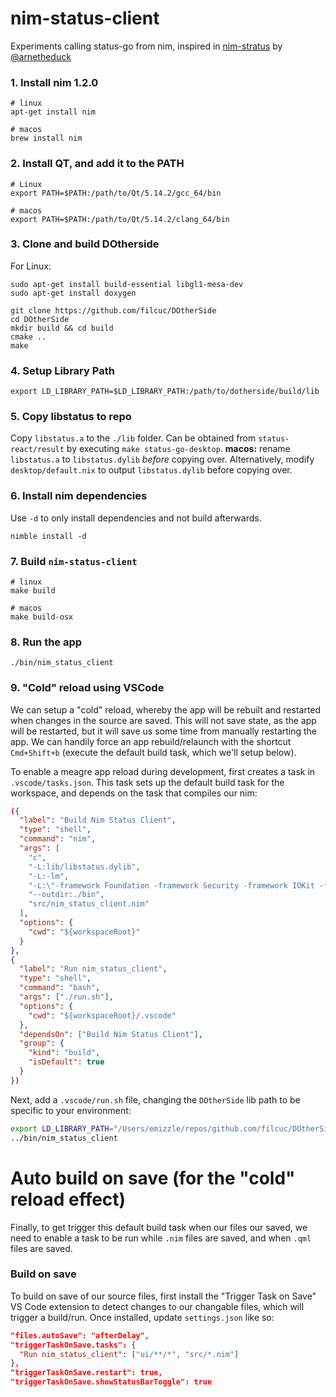# nim-status-client

Experiments calling status-go from nim, inspired in [nim-stratus](https://github.com/status-im/nim-stratus) by [@arnetheduck](https://github.com/arnetheduck)

### 1. Install nim 1.2.0

```
# linux
apt-get install nim

# macos
brew install nim
```

### 2. Install QT, and add it to the PATH

```
# Linux
export PATH=$PATH:/path/to/Qt/5.14.2/gcc_64/bin

# macos
export PATH=$PATH:/path/to/Qt/5.14.2/clang_64/bin
```

### 3. Clone and build DOtherside

For Linux:

```
sudo apt-get install build-essential libgl1-mesa-dev
sudo apt-get install doxygen
```

```
git clone https://github.com/filcuc/DOtherSide
cd DOtherSide
mkdir build && cd build
cmake ..
make
```

### 4. Setup Library Path

```
export LD_LIBRARY_PATH=$LD_LIBRARY_PATH:/path/to/dotherside/build/lib
```

### 5. Copy libstatus to repo

Copy `libstatus.a` to the `./lib` folder. Can be obtained from `status-react/result` by executing `make status-go-desktop`.
**macos:** rename `libstatus.a` to `libstatus.dylib` _before_ copying over. Alternatively, modify `desktop/default.nix` to output `libstatus.dylib` before copying over.

### 6. Install nim dependencies

Use `-d` to only install dependencies and not build afterwards.

```
nimble install -d
```

### 7. Build `nim-status-client`

```
# linux
make build

# macos
make build-osx
```

### 8. Run the app

```
./bin/nim_status_client
```

### 9. "Cold" reload using VSCode

We can setup a "cold" reload, whereby the app will be rebuilt and restarted when changes in the source are saved. This will not save state, as the app will be restarted, but it will save us some time from manually restarting the app. We can handily force an app rebuild/relaunch with the shortcut `Cmd+Shift+b` (execute the default build task, which we'll setup below).

To enable a meagre app reload during development, first creates a task in `.vscode/tasks.json`. This task sets up the default build task for the workspace, and depends on the task that compiles our nim:

```json
({
  "label": "Build Nim Status Client",
  "type": "shell",
  "command": "nim",
  "args": [
    "c",
    "-L:lib/libstatus.dylib",
    "-L:-lm",
    "-L:\"-framework Foundation -framework Security -framework IOKit -framework CoreServices\"",
    "--outdir:./bin",
    "src/nim_status_client.nim"
  ],
  "options": {
    "cwd": "${workspaceRoot}"
  }
},
{
  "label": "Run nim_status_client",
  "type": "shell",
  "command": "bash",
  "args": ["./run.sh"],
  "options": {
    "cwd": "${workspaceRoot}/.vscode"
  },
  "dependsOn": ["Build Nim Status Client"],
  "group": {
    "kind": "build",
    "isDefault": true
  }
})
```

Next, add a `.vscode/run.sh` file, changing the `DOtherSide` lib path to be specific to your environment:

```bash
export LD_LIBRARY_PATH="/Users/emizzle/repos/github.com/filcuc/DOtherSide/build/lib"
../bin/nim_status_client
```

# Auto build on save (for the "cold" reload effect)

Finally, to get trigger this default build task when our files our saved, we need to enable a task to be run while `.nim` files are saved, and when `.qml` files are saved.

### Build on save

To build on save of our source files, first install the "Trigger Task on Save" VS Code extension to detect changes to our changable files, which will trigger a build/run. Once installed, update `settings.json` like so:

```json
"files.autoSave": "afterDelay",
"triggerTaskOnSave.tasks": {
  "Run nim_status_client": ["ui/**/*", "src/*.nim"]
},
"triggerTaskOnSave.restart": true,
"triggerTaskOnSave.showStatusBarToggle": true

```
